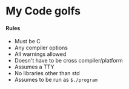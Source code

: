 # My Code golfs
#### Rules
- Must be C
- Any compiler options
- All warnings allowed
- Doesn't have to be cross compiler/platform
- Assumes a TTY
- No libraries other than std
- Assumes to be run as `$./program`